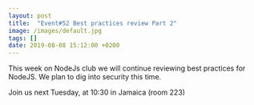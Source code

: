 ```yaml
---
layout: post
title:  "Event#52 Best practices review Part 2"
image: /images/default.jpg
tags: []
date: 2019-08-08 15:12:00 +0200
---
```


This week on NodeJs club we will continue reviewing best practices for NodeJS.
We plan to dig into security this time.[]()

Join us next Tuesday, at 10:30 in Jamaica (room 223)